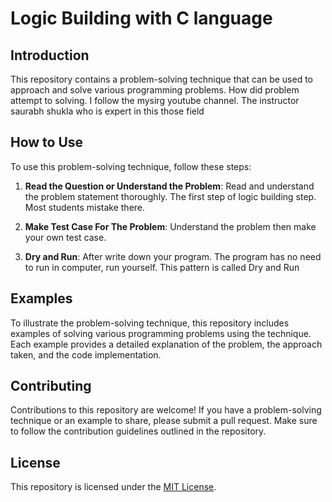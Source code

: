 # Logic Building with C language

## Introduction

This repository contains a problem-solving technique that can be used to approach and solve various programming problems. How did problem attempt to solving. I follow the mysirg youtube channel. The instructor saurabh shukla who is expert in this those field

## How to Use

To use this problem-solving technique, follow these steps:

1. **Read the Question or Understand the Problem**: Read and understand the problem statement thoroughly. The first step of logic building step. Most students mistake there.

2. **Make Test Case For The Problem**: Understand the problem then make your own test case.

3. **Dry and Run**: After write down your program. The program has no need to run in computer, run yourself. This pattern is called Dry and Run

## Examples

To illustrate the problem-solving technique, this repository includes examples of solving various programming problems using the technique. Each example provides a detailed explanation of the problem, the approach taken, and the code implementation.

## Contributing

Contributions to this repository are welcome! If you have a problem-solving technique or an example to share, please submit a pull request. Make sure to follow the contribution guidelines outlined in the repository.

## License

This repository is licensed under the [MIT License](LICENSE).
